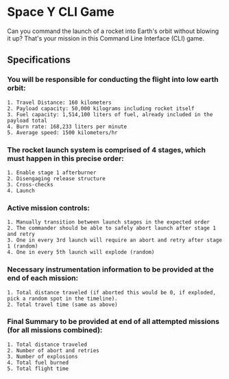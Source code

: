 # Space Y CLI Game

Can you command the launch of a rocket into Earth's orbit without blowing it up? That's your mission in this Command Line Interface (CLI) game.

## Specifications

### You will be responsible for conducting the flight into low earth orbit:

    1. Travel Distance: 160 kilometers
    2. Payload capacity: 50,000 kilograms including rocket itself
    3. Fuel capacity: 1,514,100 liters of fuel, already included in the payload total
    4. Burn rate: 168,233 liters per minute
    5. Average speed: 1500 kilometers/hr

### The rocket launch system is comprised of 4 stages, which must happen in this precise order:

    1. Enable stage 1 afterburner
    2. Disengaging release structure
    3. Cross-checks
    4. Launch

### Active mission controls:

    1. Manually transition between launch stages in the expected order
    2. The commander should be able to safely abort launch after stage 1 and retry
    3. One in every 3rd launch will require an abort and retry after stage 1 (random)
    4. One in every 5th launch will explode (random)

### Necessary instrumentation information to be provided at the end of each mission:

    1. Total distance traveled (if aborted this would be 0, if exploded, pick a random spot in the timeline).
    2. Total travel time (same as above)

### Final Summary to be provided at end of all attempted missions (for all missions combined):

    1. Total distance traveled
    2. Number of abort and retries
    3. Number of explosions
    4. Total fuel burned
    5. Total flight time
